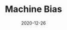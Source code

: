 ---
title: "Machine Bias"
authors:
    - "Julia Angwin"
    - "Jeff Larson"
    - "Surya Mattu"
    - "Lauren Kirchner"
    - "ProPublica"
categories: 
    - "algorithms"
    - "AI"
    - "racism"
    - "bias"
link: "https://www.a11yproject.com/checklist/"
date: "2020-12-26"
---